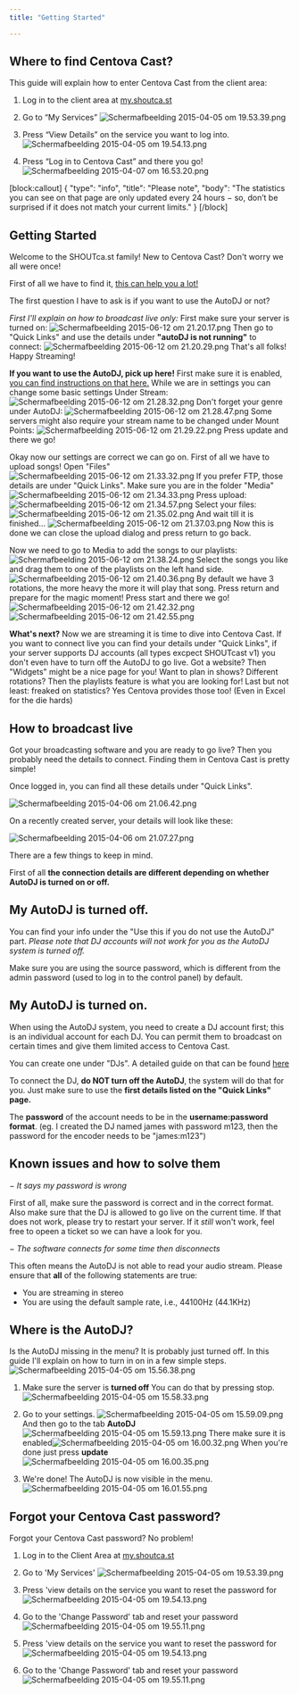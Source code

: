 ```yaml
---
title: "Getting Started"

---
```


## Where to find Centova Cast?

This guide will explain how to enter Centova Cast from the client area:

1) Log in to the client area at [my.shoutca.st](https://my.shoutca.st)

2) Go to “My Services”
![Schermafbeelding 2015-04-05 om 19.53.39.png](https://i.imgur.com/xJbnaBb.png) 

3) Press “View Details” on the service you want to log into.
![Schermafbeelding 2015-04-05 om 19.54.13.png](https://i.imgur.com/puc7Occ.png) 

4) Press “Log in to Centova Cast” and there you go!
![Schermafbeelding 2015-04-07 om 16.53.20.png](https://i.imgur.com/viwA7hj.png)

[block:callout]
{
  "type": "info",
  "title": "Please note",
  "body": "The statistics you can see on that page are only updated every 24 hours − so, don’t be surprised if it does not match your current limits."
}
[/block]


## Getting Started

Welcome to the SHOUTca.st family! New to Centova Cast? Don't worry we all were once! 

First of all we have to find it, [this can help you a lot!](https://community.shoutca.st/topic/26/first-aid-where-to-find-centova-cast)

The first question I have to ask is if you want to use the AutoDJ or not?

*First I'll explain on how to broadcast live only:*
First make sure your server is turned on:
![Schermafbeelding 2015-06-12 om 21.20.17.png](https://i.imgur.com/6lY7EX1.png) 
Then go to "Quick Links" and use the details under **"autoDJ is not running"** to connect:
![Schermafbeelding 2015-06-12 om 21.20.29.png](https://i.imgur.com/cTUnEAm.png) 
That's all folks! Happy Streaming!

**If you want to use the AutoDJ, pick up here!**
First make sure it is enabled, [you can find instructions on that here.](https://docs.shoutca.st/docs/getting-started-1#where-is-the-autodj)
While we are in settings you can change some basic settings
Under Stream:
![Schermafbeelding 2015-06-12 om 21.28.32.png](https://i.imgur.com/O4tBb7C.png) 
Don't forget your genre under AutoDJ:
![Schermafbeelding 2015-06-12 om 21.28.47.png](https://i.imgur.com/TXQAYhN.png) 
Some servers might also require your stream name to be changed under Mount Points:
![Schermafbeelding 2015-06-12 om 21.29.22.png](https://i.imgur.com/cZSEAFk.png) 
Press update and there we go!

Okay now our settings are correct we can go on.
First of all we have to upload songs!
Open "Files"![Schermafbeelding 2015-06-12 om 21.33.32.png](https://i.imgur.com/tNLtiVI.png)
If you prefer FTP, those details are under "Quick Links".
Make sure you are in the folder "Media"
![Schermafbeelding 2015-06-12 om 21.34.33.png](https://i.imgur.com/PgvzP0y.png) 
Press upload:
![Schermafbeelding 2015-06-12 om 21.34.57.png](https://i.imgur.com/l0ty7Is.png) 
Select your files:
![Schermafbeelding 2015-06-12 om 21.35.02.png](https://i.imgur.com/rw8Ty6R.png) 
And wait till it is finished...
![Schermafbeelding 2015-06-12 om 21.37.03.png](https://i.imgur.com/mecxJKu.png) 
 Now this is done we can close the upload dialog and press return to go back. 

Now we need to go to Media to add the songs to our playlists:
![Schermafbeelding 2015-06-12 om 21.38.24.png](https://i.imgur.com/Oc1NVlq.png) 
Select the songs you like and drag them to one of the playlists on the left hand side.
![Schermafbeelding 2015-06-12 om 21.40.36.png](https://i.imgur.com/zs1tlHM.png) 
By default we have 3 rotations, the more heavy the more it will play that song. 
Press return and prepare for the magic moment!
Press start and there we go!
![Schermafbeelding 2015-06-12 om 21.42.32.png](https://i.imgur.com/DbrG77L.png) 
![Schermafbeelding 2015-06-12 om 21.42.55.png](https://i.imgur.com/iKSovn5.png)

**What's next?**
Now we are streaming it is time to dive into Centova Cast.
If you want to connect live you can find your details under "Quick Links", if your server supports DJ accounts (all types excpect SHOUTcast v1) you don't even have to turn off the AutoDJ to go live. 
Got a website? Then "Widgets" might be a nice page for you! 
Want to plan in shows? Different rotations? Then the playlists feature is what you are looking for!
Last but not least: freaked on statistics? Yes Centova provides those too! (Even in Excel for the die hards)

## How to broadcast live

Got your broadcasting software and you are ready to go live? Then you probably need the details to connect. Finding them in Centova Cast is pretty simple!

Once logged in, you can find all these details under "Quick Links".

![Schermafbeelding 2015-04-06 om 21.06.42.png](https://i.imgur.com/aXD31kU.png) 

On a recently created server, your details will look like these:

![Schermafbeelding 2015-04-06 om 21.07.27.png](https://i.imgur.com/9WeMvM8.png) 


There are a few things to keep in mind.

First of all **the connection details are different depending on whether AutoDJ is turned on or off.**

My AutoDJ is turned off.
-------------------------------
You can find your info under the "Use this if you do not use the AutoDJ" part. *Please note that DJ accounts will not work for you as the AutoDJ system is turned off.*

Make sure you are using the source password, which is different from the admin password (used to log in to the control panel) by default.

My AutoDJ is turned on.
-------------------------------
When using the AutoDJ system, you need to create a DJ account first; this is an individual account for each DJ. You can permit them to broadcast on certain times and give them limited access to Centova Cast. 

You can create one under "DJs". A detailed guide on that can be found [here](https://docs.shoutca.st/v1.0/docs/getting-started-1#where-is-the-autodj)

To connect the DJ, **do NOT turn off the AutoDJ**, the system will do that for you. Just make sure to use the **first details listed on the "Quick Links" page.**

The **password** of the account needs to be in the **username:password format**.
(eg. I created the DJ named james with password m123, then the password for the encoder needs to be "james:m123")

Known issues and how to solve them
----------------------------------------------

*− It says my password is wrong*

First of all, make sure the password is correct and in the correct format. Also make sure that the DJ is allowed to go live on the current time. If that does not work, please try to restart your server. If it _still_ won't work, feel free to opeen a ticket so we can have a look for you.

*− The software connects for some time then disconnects*

This often means the AutoDJ is not able to read your audio stream. Please ensure that **all** of the following statements are true:

* You are streaming in stereo
* You are using the default sample rate, i.e., 44100Hz (44.1KHz)

## Where is the AutoDJ?

Is the AutoDJ missing in the menu? It is probably just turned off. In this guide I'll explain on how to turn in on in a few simple steps.![Schermafbeelding 2015-04-05 om 15.56.38.png](https://i.imgur.com/0azYVP9.png) 

1) Make sure the server is **turned off**
    You can do that by pressing stop.![Schermafbeelding 2015-04-05 om 15.58.33.png](https://i.imgur.com/Zq0Pdce.png) 

2) Go to your settings. 
![Schermafbeelding 2015-04-05 om 15.59.09.png](https://i.imgur.com/XoHBzLE.png) 
And then go to the tab **AutoDJ**
![Schermafbeelding 2015-04-05 om 15.59.13.png](https://i.imgur.com/zimMpxh.png) 
There make sure it is enabled![Schermafbeelding 2015-04-05 om 16.00.32.png](https://i.imgur.com/qIrIdr4.png) 
When you're done just press **update**
![Schermafbeelding 2015-04-05 om 16.00.35.png](https://i.imgur.com/Nvg0DpM.png) 
3) We're done! The AutoDJ is now visible in the menu.
![Schermafbeelding 2015-04-05 om 16.01.55.png](https://i.imgur.com/XVfMQra.png)

## Forgot your Centova Cast password?

Forgot your Centova Cast password? No problem!

1) Log in to the Client Area at [my.shoutca.st](https://my.shoutca.st)

2) Go to 'My Services'
![Schermafbeelding 2015-04-05 om 19.53.39.png](https://i.imgur.com/xJbnaBb.png) 

3) Press 'view details on the service you want to reset the password for
![Schermafbeelding 2015-04-05 om 19.54.13.png](https://i.imgur.com/puc7Occ.png) 

4) Go to the 'Change Password' tab and reset your password
![Schermafbeelding 2015-04-05 om 19.55.11.png](https://i.imgur.com/N2KP9SL.png)

3) Press 'view details on the service you want to reset the password for
![Schermafbeelding 2015-04-05 om 19.54.13.png](https://i.imgur.com/puc7Occ.png) 

4) Go to the 'Change Password' tab and reset your password
![Schermafbeelding 2015-04-05 om 19.55.11.png](https://i.imgur.com/N2KP9SL.png)
